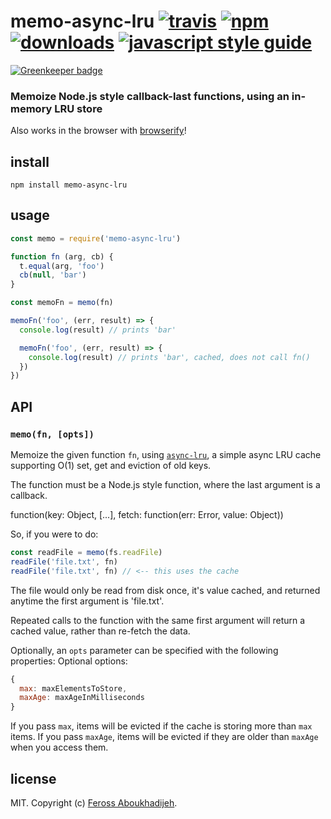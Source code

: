 # memo-async-lru [![travis][travis-image]][travis-url] [![npm][npm-image]][npm-url] [![downloads][downloads-image]][downloads-url] [![javascript style guide][standard-image]][standard-url]

[![Greenkeeper badge](https://badges.greenkeeper.io/feross/memo-async-lru.svg)](https://greenkeeper.io/)

[travis-image]: https://img.shields.io/travis/feross/memo-async-lru/master.svg
[travis-url]: https://travis-ci.org/feross/memo-async-lru
[npm-image]: https://img.shields.io/npm/v/memo-async-lru.svg
[npm-url]: https://npmjs.org/package/memo-async-lru
[downloads-image]: https://img.shields.io/npm/dm/memo-async-lru.svg
[downloads-url]: https://npmjs.org/package/memo-async-lru
[standard-image]: https://img.shields.io/badge/code_style-standard-brightgreen.svg
[standard-url]: https://standardjs.com

### Memoize Node.js style callback-last functions, using an in-memory LRU store

Also works in the browser with [browserify](http://browserify.org/)!

## install

```
npm install memo-async-lru
```

## usage

```js
const memo = require('memo-async-lru')

function fn (arg, cb) {
  t.equal(arg, 'foo')
  cb(null, 'bar')
}

const memoFn = memo(fn)

memoFn('foo', (err, result) => {
  console.log(result) // prints 'bar'

  memoFn('foo', (err, result) => {
    console.log(result) // prints 'bar', cached, does not call fn()
  })
})
```

## API

### `memo(fn, [opts])`

Memoize the given function `fn`, using
[`async-lru`](https://www.npmjs.com/package/async-lru), a simple async LRU cache supporting
O(1) set, get and eviction of old keys.

The function must be a Node.js style function, where the last argument is a callback.

  function(key: Object, [...], fetch: function(err: Error, value: Object))

So, if you were to do:

```js
const readFile = memo(fs.readFile)
readFile('file.txt', fn)
readFile('file.txt', fn) // <-- this uses the cache
```

The file would only be read from disk once, it's value cached, and returned
anytime the first argument is 'file.txt'.

Repeated calls to the function with the same first argument will return a
cached value, rather than re-fetch the data.

Optionally, an `opts` parameter can be specified with the following properties:
Optional options:

```js
{
  max: maxElementsToStore,
  maxAge: maxAgeInMilliseconds
}
```

If you pass `max`, items will be evicted if the cache is storing more than `max` items.
If you pass `maxAge`, items will be evicted if they are older than `maxAge` when you access them.

## license

MIT. Copyright (c) [Feross Aboukhadijeh](http://feross.org).
